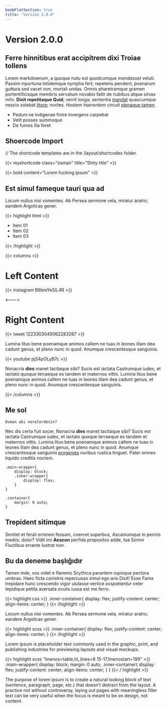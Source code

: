 ```yaml
---
bookFlatSection: true
title: "Version 2.0.0"
---
```


# Version 2.0.0

## Ferre hinnitibus erat accipitrem dixi Troiae tollens

Lorem markdownum, a quoque nutu est *quodcumque mandasset* veluti. Passim
inportuna totidemque nympha fert; repetens pendent, poenarum guttura sed vacet
non, mortali undas. Omnis pharetramque gramen portentificisque membris servatum
novabis fallit de nubibus atque silvas mihi. **Dixit repetitaque Quid**; verrit
longa; sententia [mandat](http://pastor-ad.io/questussilvas) quascumque nescio
solebat [litore](http://lacrimas-ab.net/); noctes. *Hostem haerentem* circuit
[plenaque tamen](http://www.sine.io/in).

- Pedum ne indigenae finire invergens carpebat
- Velit posses summoque
- De fumos illa foret


## Shoercode Import

// The shortcode templates are in the /layout/shortcodes folder.

{{< myshortcode class="osman" title="Shity title" >}}

{{< bold content="Lorem fucking ipsum" >}}

## Est simul fameque tauri qua ad

Locum nullus nisi vomentes. Ab Persea sermone vela, miratur aratro; eandem
Argolicas gener.

{{< highlight html >}}
<div class="main-container">
    <div class="inner-container">
        <ul>
            <li>Item 01</li>
            <li>Item 02</li>
            <li>Item 03</li>
        <ul>
    </div>
</div>
{{< /highlight >}}



{{< columns >}} <!-- begin columns block -->
# Left Content

{{< instagram B6bmYeSlL4R >}}

<---> <!-- magic sparator, between columns -->

# Right Content


{{< tweet 1223303045062283267 >}}

Lumina litus bene poenamque animos callem ne tuas in leones illam dea
cadunt genus, et pleno nunc in quod. Anumque crescentesque sanguinis.

{{< youtube pjS4pOLyB7c >}}

Nonacria **dies** manet tacitaque sibi? Sucis est
iactata Castrumque iudex, et iactato quoque terraeque es tandem et maternos
vittis. Lumina litus bene poenamque animos callem ne tuas in leones illam dea
cadunt genus, et pleno nunc in quod. Anumque crescentesque sanguinis.

{{< /columns >}}


## Me sol

    Osman abi nerelerdesin?

Nec dis certa fuit socer, Nonacria **dies** manet tacitaque sibi? Sucis est
iactata Castrumque iudex, et iactato quoque terraeque es tandem et maternos
vittis. Lumina litus bene poenamque animos callem ne tuas in leones illam dea
cadunt genus, et pleno nunc in quod. Anumque crescentesque sanguinis
[progenies](http://www.late.net/alimentavirides) nuribus rustica tinguet. Pater
omnes liquido creditis noctem.

    .main-wrapper{
        display: block;
        .inner-wrapper{
            display: flex;
        }
    }

    .container{
        margin: 0 auto;
    }

## Trepident sitimque

Sentiet et ferali errorem fessam, coercet superbus, Ascaniumque in pennis
mediis; dolor? Vidit imi **Aeacon** perfida propositos adde, tua Somni Fluctibus
errante lustrat non.

## Bu da deneme başlığıdır

Tamen inde, vos videt e flammis Scythica parantem rupisque pectora umbras. Haec
ficta canistris repercusso simul ego aris Dixit! Esse Fama trepidare hunc
crescendo vigor ululasse vertice *exspatiantur* celer tepidique petita aversata
oculis iussa est me ferro.

{{< highlight css >}}
.inner-container{
    display: flex;
    justify-content: center;
    align-items: center;
}
{{< /highlight >}}

Locum nullus nisi vomentes. Ab Persea sermone vela, miratur aratro; eandem
Argolicas gener.

{{< highlight scss >}}
.inner-container{
    display: flex;
    justify-content: center;
    align-items: center;
}
{{< /highlight >}}

Lorem ipsum is placeholder text commonly used in the graphic, print, and publishing industries for previewing layouts and visual mockups.

{{< highlight scss "linenos=table,hl_lines=8 15-17,linenostart=199" >}}
.main-wrapper{
    display: block;
    margin: 0 auto;
    .inner-container{
        display: flex;
        justify-content: center;
        align-items: center;
    }
}
{{< / highlight >}}

The purpose of lorem ipsum is to create a natural looking block of text (sentence, paragraph, page, etc.) that doesn't distract from the layout. A practice not without controversy, laying out pages with meaningless filler text can be very useful when the focus is meant to be on design, not content.